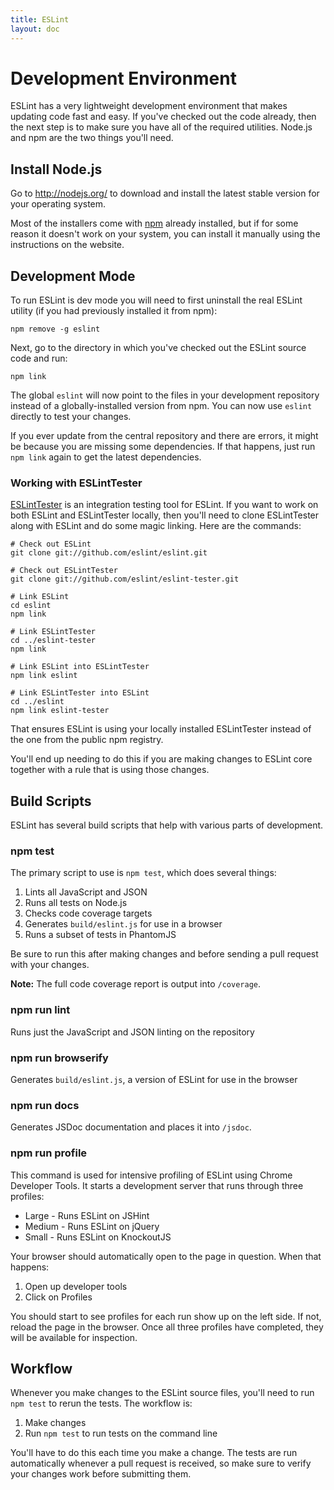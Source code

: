 ```yaml
---
title: ESLint
layout: doc
---
```

<!-- Note: No pull requests accepted for this file. See README.md in the root directory for details. -->
# Development Environment

ESLint has a very lightweight development environment that makes updating code fast and easy. If you've checked out the code already, then the next step is to make sure you have all of the required utilities. Node.js and npm are the two things you'll need.

## Install Node.js

Go to http://nodejs.org/ to download and install the latest stable version for your operating system.

Most of the installers come with [npm](http://npmjs.org/) already installed, but if for some reason it doesn't work on your system, you can install it manually using the instructions on the website.

## Development Mode

To run ESLint is dev mode you will need to first uninstall the real ESLint utility (if you had previously installed it from npm):

    npm remove -g eslint

Next, go to the directory in which you've checked out the ESLint source code and run:

    npm link

The global `eslint` will now point to the files in your development repository instead of a globally-installed version from npm. You can now use `eslint` directly to test your changes.

If you ever update from the central repository and there are errors, it might be because you are missing some dependencies. If that happens, just run `npm link` again to get the latest dependencies.

### Working with ESLintTester

[ESLintTester](https://github.com/eslint/eslint-tester) is an integration testing tool for ESLint. If you want to work on both ESLint and ESLintTester locally, then you'll need to clone ESLintTester along with ESLint and do some magic linking. Here are the commands:

    # Check out ESLint
    git clone git://github.com/eslint/eslint.git

    # Check out ESLintTester
    git clone git://github.com/eslint/eslint-tester.git

    # Link ESLint
    cd eslint
    npm link

    # Link ESLintTester
    cd ../eslint-tester
    npm link

    # Link ESLint into ESLintTester
    npm link eslint

    # Link ESLintTester into ESLint
    cd ../eslint
    npm link eslint-tester

That ensures ESLint is using your locally installed ESLintTester instead of the one from the public npm registry.

You'll end up needing to do this if you are making changes to ESLint core together with a rule that is using those changes.

## Build Scripts

ESLint has several build scripts that help with various parts of development.

### npm test

The primary script to use is `npm test`, which does several things:

1. Lints all JavaScript and JSON
1. Runs all tests on Node.js
1. Checks code coverage targets
1. Generates `build/eslint.js` for use in a browser
1. Runs a subset of tests in PhantomJS

Be sure to run this after making changes and before sending a pull request with your changes.

**Note:** The full code coverage report is output into `/coverage`.

### npm run lint

Runs just the JavaScript and JSON linting on the repository

### npm run browserify

Generates `build/eslint.js`, a version of ESLint for use in the browser

### npm run docs

Generates JSDoc documentation and places it into `/jsdoc`.

### npm run profile

This command is used for intensive profiling of ESLint using Chrome Developer Tools. It starts a development server that runs through three profiles:

* Large - Runs ESLint on JSHint
* Medium - Runs ESLint on jQuery
* Small - Runs ESLint on KnockoutJS

Your browser should automatically open to the page in question. When that happens:

1. Open up developer tools
1. Click on Profiles

You should start to see profiles for each run show up on the left side. If not, reload the page in the browser. Once all three profiles have completed, they will be available for inspection.

## Workflow

Whenever you make changes to the ESLint source files, you'll need to run `npm test` to rerun the tests. The workflow is:

1. Make changes
2. Run `npm test` to run tests on the command line

You'll have to do this each time you make a change. The tests are run automatically whenever a pull request is received, so make sure to verify your changes work before submitting them.
